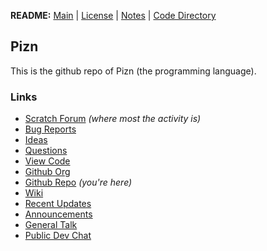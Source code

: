 **README:** [Main](https://github.com/piznium/pizn/blob/main/README.md) | [License](https://github.com/piznium/pizn/blob/main/LICENSE.md) | [Notes](https://github.com/piznium/pizn/blob/main/NOTES.md) | [Code Directory](https://github.com/piznium/pizn/blob/main/viewcode/CODEDIR.md)

## Pizn
This is the github repo of Pizn (the programming language).

### Links
* [Scratch Forum](https://scratch.mit.edu/discuss/topic/590333/?page=1#post-6144986) *(where most the activity is)*
* [Bug Reports](https://github.com/piznium/pizn/discussions/categories/bug-reports)
* [Ideas](https://github.com/piznium/pizn/discussions/categories/ideas)
* [Questions](https://github.com/piznium/pizn/discussions/categories/questions)
* [View Code](https://github.com/piznium/pizn/tree/main/viewcode/latest)
* [Github Org](https://github.com/piznium)
* [Github Repo](https://github.com/piznium/pizn/blob/main/README.md) *(you're here)*
* [Wiki](https://github.com/piznium/pizn/wiki)
* [Recent Updates](https://github.com/piznium/pizn/discussions/categories/updates)
* [Announcements](https://github.com/piznium/pizn/discussions/categories/announcements)
* [General Talk](https://github.com/piznium/pizn/discussions/categories/general-talk)
* [Public Dev Chat](https://github.com/piznium/pizn/discussions/categories/public-dev-chat)
